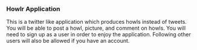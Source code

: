 ### Howlr Application

This is a twitter like application which produces howls instead of tweets.  You
will be able to post a howl, picture, and comment on howls.  You will need to
sign up as a user in order to enjoy the application.  Following other users will
also be allowed if you have an account.

